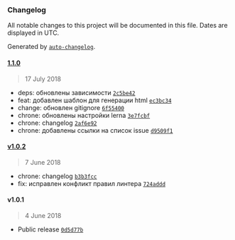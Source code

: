 ### Changelog

All notable changes to this project will be documented in this file. Dates are displayed in UTC.

Generated by [`auto-changelog`](https://github.com/CookPete/auto-changelog).

#### [1.1.0](https://github.com/qiwi/qiwi-frontend-infra/compare/v1.0.2...1.1.0)

> 17 July 2018

- deps: обновлены зависимости [`2c5be42`](https://github.com/qiwi/qiwi-frontend-infra/commit/2c5be42d6b396575e3496ce2b08903e0901460d4)
- feat: добавлен шаблон для генерации html [`ec3bc34`](https://github.com/qiwi/qiwi-frontend-infra/commit/ec3bc34ea981fcb732c7d0efca8fb703b69bf3ab)
- change: обновлен gitignore [`6f55400`](https://github.com/qiwi/qiwi-frontend-infra/commit/6f554000776354b8918501f964c3c75f443ad81d)
- chrone: обновлены настройки lerna [`3e7fcbf`](https://github.com/qiwi/qiwi-frontend-infra/commit/3e7fcbf217237469dc0ee4e66b45f265e32799ec)
- chrone: changelog [`2af6e92`](https://github.com/qiwi/qiwi-frontend-infra/commit/2af6e927a768c9cdd3db72b70b54ff2be37aca47)
- chrone: добавлены ссылки на список issue [`d9509f1`](https://github.com/qiwi/qiwi-frontend-infra/commit/d9509f19ef00f67ce297d3d4018649f025c2c5ed)

#### [v1.0.2](https://github.com/qiwi/qiwi-frontend-infra/compare/v1.0.1...v1.0.2)

> 7 June 2018

- chrone: changelog [`b3b3fcc`](https://github.com/qiwi/qiwi-frontend-infra/commit/b3b3fcc62f8055f98c25c89097f3e8dff7060c30)
- fix: исправлен конфликт правил линтера [`724addd`](https://github.com/qiwi/qiwi-frontend-infra/commit/724addd7097b131e461845e2242a1ccaa824a2d5)

#### v1.0.1

> 4 June 2018

- Public release [`0d5d77b`](https://github.com/qiwi/qiwi-frontend-infra/commit/0d5d77b6d863da29670dfbdb2a4d8c2fff0414ef)
